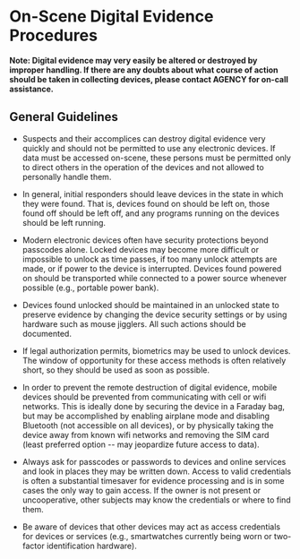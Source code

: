 # On-Scene Digital Evidence Procedures

**Note: Digital evidence may very easily be altered or destroyed by improper handling. If there are any doubts about what course of action should be taken in collecting devices, please contact AGENCY for on-call assistance.**

## General Guidelines

* Suspects and their accomplices can destroy digital evidence very quickly and should not be permitted to use any electronic devices. If data must be accessed on-scene, these persons must be permitted only to direct others in the operation of the devices and not allowed to personally handle them.

* In general, initial responders should leave devices in the state in which they were found. That is, devices found on should be left on, those found off should be left off, and any programs running on the devices should be left running.

* Modern electronic devices often have security protections beyond passcodes alone. Locked devices may become more difficult or impossible to unlock as time passes, if too many unlock attempts are made, or if power to the device is interrupted. Devices found powered on should be transported while connected to a power source whenever possible (e.g., portable power bank).

* Devices found unlocked should be maintained in an unlocked state to preserve evidence by changing the device security settings or by using hardware such as mouse jigglers. All such actions should be documented.

* If legal authorization permits, biometrics may be used to unlock devices. The window of opportunity for these access methods is often relatively short, so they should be used as soon as possible.

* In order to prevent the remote destruction of digital evidence, mobile devices should be prevented from communicating with cell or wifi networks. This is ideally done by securing the device in a Faraday bag, but may be accomplished by enabling airplane mode and disabling Bluetooth (not accessible on all devices), or by physically taking the device away from known wifi networks and removing the SIM card (least preferred option -- may jeopardize future access to data).

* Always ask for passcodes or passwords to devices and online services and look in places they may be written down. Access to valid credentials is often a substantial timesaver for evidence processing and is in some cases the only way to gain access. If the owner is not present or uncooperative, other subjects may know the credentials or where to find them.

* Be aware of devices that other devices may act as access credentials for devices or services (e.g., smartwatches currently being worn or two-factor identification hardware).
